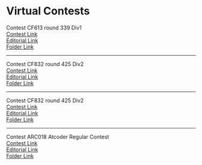 # Virtual Contests

Contest CF613 round 339 Div1  
[Contest Link](http://codeforces.com/contest/613)  
[Editorial Link](http://codeforces.com/blog/entry/22832)  
[Folder Link](CF613)  

  ---------------------------------  

Contest CF832 round 425 Div2  
[Contest Link](http://codeforces.com/contest/832)  
[Editorial Link](http://codeforces.com/blog/entry/53461)  
[Folder Link](CF832)  

  ---------------------------------  

Contest CF832 round 425 Div2  
[Contest Link](http://codeforces.com/contest/832)  
[Editorial Link](http://codeforces.com/blog/entry/53461)  
[Folder Link](CF832)  

  ---------------------------------  

Contest ARC018 Atcoder Regular Contest  
[Contest Link](http://arc068.contest.atcoder.jp)  
[Editorial Link](https://atcoder.jp/img/arc068/editorial.pdf)  
[Folder Link](ARC068)  
